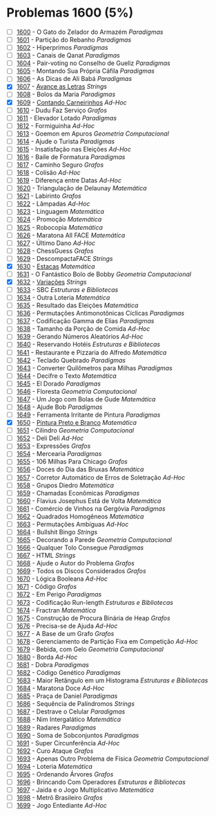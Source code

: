 # Problemas 1600 (5%)

  - [ ]  [1600](https://www.beecrowd.com.br/judge/pt/problems/view/1600) - O Gato do Zelador do Armazém *Paradigmas*
  - [ ]  [1601](https://www.beecrowd.com.br/judge/pt/problems/view/1601) - Partição do Rebanho *Paradigmas*
  - [ ]  [1602](https://www.beecrowd.com.br/judge/pt/problems/view/1602) - Hiperprimos *Paradigmas*
  - [ ]  [1603](https://www.beecrowd.com.br/judge/pt/problems/view/1603) - Canais de Qanat *Paradigmas*
  - [ ]  [1604](https://www.beecrowd.com.br/judge/pt/problems/view/1604) - Pair-voting no Conselho de Gueliz *Paradigmas*
  - [ ]  [1605](https://www.beecrowd.com.br/judge/pt/problems/view/1605) - Montando Sua Própria Cáfila *Paradigmas*
  - [ ]  [1606](https://www.beecrowd.com.br/judge/pt/problems/view/1606) - As Dicas de Ali Babá *Paradigmas*
  - [x]  [1607](https://www.beecrowd.com.br/judge/pt/problems/view/1607) - [Avance as Letras](https://github.com/potigol/uoj-potigol/blob/master/src/1600/1607.poti) *Strings*
  - [ ]  [1608](https://www.beecrowd.com.br/judge/pt/problems/view/1608) - Bolos da Maria *Paradigmas*
  - [x]  [1609](https://www.beecrowd.com.br/judge/pt/problems/view/1609) - [Contando Carneirinhos](https://github.com/potigol/uoj-potigol/blob/master/src/1600/1609.poti) *Ad-Hoc*
  - [ ]  [1610](https://www.beecrowd.com.br/judge/pt/problems/view/1610) - Dudu Faz Serviço *Grafos*
  - [ ]  [1611](https://www.beecrowd.com.br/judge/pt/problems/view/1611) - Elevador Lotado *Paradigmas*
  - [ ]  [1612](https://www.beecrowd.com.br/judge/pt/problems/view/1612) - Formiguinha *Ad-Hoc*
  - [ ]  [1613](https://www.beecrowd.com.br/judge/pt/problems/view/1613) - Goemon em Apuros *Geometria Computacional*
  - [ ]  [1614](https://www.beecrowd.com.br/judge/pt/problems/view/1614) - Ajude o Turista *Paradigmas*
  - [ ]  [1615](https://www.beecrowd.com.br/judge/pt/problems/view/1615) - Insatisfação nas Eleições *Ad-Hoc*
  - [ ]  [1616](https://www.beecrowd.com.br/judge/pt/problems/view/1616) - Baile de Formatura *Paradigmas*
  - [ ]  [1617](https://www.beecrowd.com.br/judge/pt/problems/view/1617) - Caminho Seguro *Grafos*
  - [ ]  [1618](https://www.beecrowd.com.br/judge/pt/problems/view/1618) - Colisão *Ad-Hoc*
  - [ ]  [1619](https://www.beecrowd.com.br/judge/pt/problems/view/1619) - Diferença entre Datas *Ad-Hoc*
  - [ ]  [1620](https://www.beecrowd.com.br/judge/pt/problems/view/1620) - Triangulação de Delaunay *Matemática*
  - [ ]  [1621](https://www.beecrowd.com.br/judge/pt/problems/view/1621) - Labirinto *Grafos*
  - [ ]  [1622](https://www.beecrowd.com.br/judge/pt/problems/view/1622) - Lâmpadas *Ad-Hoc*
  - [ ]  [1623](https://www.beecrowd.com.br/judge/pt/problems/view/1623) - Linguagem *Matemática*
  - [ ]  [1624](https://www.beecrowd.com.br/judge/pt/problems/view/1624) - Promoção *Matemática*
  - [ ]  [1625](https://www.beecrowd.com.br/judge/pt/problems/view/1625) - Robocopia *Matemática*
  - [ ]  [1626](https://www.beecrowd.com.br/judge/pt/problems/view/1626) - Maratona All FACE *Matemática*
  - [ ]  [1627](https://www.beecrowd.com.br/judge/pt/problems/view/1627) - Último Dano *Ad-Hoc*
  - [ ]  [1628](https://www.beecrowd.com.br/judge/pt/problems/view/1628) - ChessGuess *Grafos*
  - [ ]  [1629](https://www.beecrowd.com.br/judge/pt/problems/view/1629) - DescompactaFACE *Strings*
  - [x]  [1630](https://www.beecrowd.com.br/judge/pt/problems/view/1630) - [Estacas](https://github.com/potigol/uoj-potigol/blob/master/src/1600/1630.poti) *Matemática*
  - [ ]  [1631](https://www.beecrowd.com.br/judge/pt/problems/view/1631) - O Fantástico Bolo de Bobby *Geometria Computacional*
  - [x]  [1632](https://www.beecrowd.com.br/judge/pt/problems/view/1632) - [Variações](https://github.com/potigol/uoj-potigol/blob/master/src/1600/1632.poti) *Strings*
  - [ ]  [1633](https://www.beecrowd.com.br/judge/pt/problems/view/1633) - SBC *Estruturas e Bibliotecas*
  - [ ]  [1634](https://www.beecrowd.com.br/judge/pt/problems/view/1634) - Outra Loteria *Matemática*
  - [ ]  [1635](https://www.beecrowd.com.br/judge/pt/problems/view/1635) - Resultado das Eleições *Matemática*
  - [ ]  [1636](https://www.beecrowd.com.br/judge/pt/problems/view/1636) - Permutações Antimonotônicas Cíclicas *Paradigmas*
  - [ ]  [1637](https://www.beecrowd.com.br/judge/pt/problems/view/1637) - Codificação Gamma de Elias *Paradigmas*
  - [ ]  [1638](https://www.beecrowd.com.br/judge/pt/problems/view/1638) - Tamanho da Porção de Comida *Ad-Hoc*
  - [ ]  [1639](https://www.beecrowd.com.br/judge/pt/problems/view/1639) - Gerando Números Aleatórios *Ad-Hoc*
  - [ ]  [1640](https://www.beecrowd.com.br/judge/pt/problems/view/1640) - Reservando Hotéis *Estruturas e Bibliotecas*
  - [ ]  [1641](https://www.beecrowd.com.br/judge/pt/problems/view/1641) - Restaurante e Pizzaria do Alfredo *Matemática*
  - [ ]  [1642](https://www.beecrowd.com.br/judge/pt/problems/view/1642) - Teclado Quebrado *Paradigmas*
  - [ ]  [1643](https://www.beecrowd.com.br/judge/pt/problems/view/1643) - Converter Quilômetros para Milhas *Paradigmas*
  - [ ]  [1644](https://www.beecrowd.com.br/judge/pt/problems/view/1644) - Decifre o Texto *Matemática*
  - [ ]  [1645](https://www.beecrowd.com.br/judge/pt/problems/view/1645) - El Dorado *Paradigmas*
  - [ ]  [1646](https://www.beecrowd.com.br/judge/pt/problems/view/1646) - Floresta *Geometria Computacional*
  - [ ]  [1647](https://www.beecrowd.com.br/judge/pt/problems/view/1647) - Um Jogo com Bolas de Gude *Matemática*
  - [ ]  [1648](https://www.beecrowd.com.br/judge/pt/problems/view/1648) - Ajude Bob *Paradigmas*
  - [ ]  [1649](https://www.beecrowd.com.br/judge/pt/problems/view/1649) - Ferramenta Irritante de Pintura *Paradigmas*
  - [x]  [1650](https://www.beecrowd.com.br/judge/pt/problems/view/1650) - [Pintura Preto e Branco](https://github.com/potigol/uoj-potigol/blob/master/src/1600/1650.poti) *Matemática*
  - [ ]  [1651](https://www.beecrowd.com.br/judge/pt/problems/view/1651) - Cilindro *Geometria Computacional*
  - [ ]  [1652](https://www.beecrowd.com.br/judge/pt/problems/view/1652) - Deli Deli *Ad-Hoc*
  - [ ]  [1653](https://www.beecrowd.com.br/judge/pt/problems/view/1653) - Expressões *Grafos*
  - [ ]  [1654](https://www.beecrowd.com.br/judge/pt/problems/view/1654) - Mercearia *Paradigmas*
  - [ ]  [1655](https://www.beecrowd.com.br/judge/pt/problems/view/1655) - 106 Milhas Para Chicago *Grafos*
  - [ ]  [1656](https://www.beecrowd.com.br/judge/pt/problems/view/1656) - Doces do Dia das Bruxas *Matemática*
  - [ ]  [1657](https://www.beecrowd.com.br/judge/pt/problems/view/1657) - Corretor Automático de Erros de Soletração *Ad-Hoc*
  - [ ]  [1658](https://www.beecrowd.com.br/judge/pt/problems/view/1658) - Grupos Diedro *Matemática*
  - [ ]  [1659](https://www.beecrowd.com.br/judge/pt/problems/view/1659) - Chamadas Econômicas *Paradigmas*
  - [ ]  [1660](https://www.beecrowd.com.br/judge/pt/problems/view/1660) - Flavius Josephus Está de Volta *Matemática*
  - [ ]  [1661](https://www.beecrowd.com.br/judge/pt/problems/view/1661) - Comércio de Vinhos na Gergóvia *Paradigmas*
  - [ ]  [1662](https://www.beecrowd.com.br/judge/pt/problems/view/1662) - Quadrados Homogêneos *Matemática*
  - [ ]  [1663](https://www.beecrowd.com.br/judge/pt/problems/view/1663) - Permutações Ambíguas *Ad-Hoc*
  - [ ]  [1664](https://www.beecrowd.com.br/judge/pt/problems/view/1664) - Bullshit Bingo *Strings*
  - [ ]  [1665](https://www.beecrowd.com.br/judge/pt/problems/view/1665) - Decorando a Parede *Geometria Computacional*
  - [ ]  [1666](https://www.beecrowd.com.br/judge/pt/problems/view/1666) - Qualquer Tolo Consegue *Paradigmas*
  - [ ]  [1667](https://www.beecrowd.com.br/judge/pt/problems/view/1667) - HTML *Strings*
  - [ ]  [1668](https://www.beecrowd.com.br/judge/pt/problems/view/1668) - Ajude o Autor do Problema *Grafos*
  - [ ]  [1669](https://www.beecrowd.com.br/judge/pt/problems/view/1669) - Todos os Discos Considerados *Grafos*
  - [ ]  [1670](https://www.beecrowd.com.br/judge/pt/problems/view/1670) - Lógica Booleana *Ad-Hoc*
  - [ ]  [1671](https://www.beecrowd.com.br/judge/pt/problems/view/1671) - Código *Grafos*
  - [ ]  [1672](https://www.beecrowd.com.br/judge/pt/problems/view/1672) - Em Perigo *Paradigmas*
  - [ ]  [1673](https://www.beecrowd.com.br/judge/pt/problems/view/1673) - Codificação Run-length *Estruturas e Bibliotecas*
  - [ ]  [1674](https://www.beecrowd.com.br/judge/pt/problems/view/1674) - Fractran *Matemática*
  - [ ]  [1675](https://www.beecrowd.com.br/judge/pt/problems/view/1675) - Construção de Procura Binária de Heap *Grafos*
  - [ ]  [1676](https://www.beecrowd.com.br/judge/pt/problems/view/1676) - Precisa-se de Ajuda *Ad-Hoc*
  - [ ]  [1677](https://www.beecrowd.com.br/judge/pt/problems/view/1677) - A Base de um Grafo *Grafos*
  - [ ]  [1678](https://www.beecrowd.com.br/judge/pt/problems/view/1678) - Gerenciamento de Partição Fixa em Competição *Ad-Hoc*
  - [ ]  [1679](https://www.beecrowd.com.br/judge/pt/problems/view/1679) - Bebida, com Gelo *Geometria Computacional*
  - [ ]  [1680](https://www.beecrowd.com.br/judge/pt/problems/view/1680) - Borda *Ad-Hoc*
  - [ ]  [1681](https://www.beecrowd.com.br/judge/pt/problems/view/1681) - Dobra *Paradigmas*
  - [ ]  [1682](https://www.beecrowd.com.br/judge/pt/problems/view/1682) - Código Genético *Paradigmas*
  - [ ]  [1683](https://www.beecrowd.com.br/judge/pt/problems/view/1683) - Maior Retângulo em um Histograma *Estruturas e Bibliotecas*
  - [ ]  [1684](https://www.beecrowd.com.br/judge/pt/problems/view/1684) - Maratona Doce *Ad-Hoc*
  - [ ]  [1685](https://www.beecrowd.com.br/judge/pt/problems/view/1685) - Praça de Daniel *Paradigmas*
  - [ ]  [1686](https://www.beecrowd.com.br/judge/pt/problems/view/1686) - Sequência de Palíndromos *Strings*
  - [ ]  [1687](https://www.beecrowd.com.br/judge/pt/problems/view/1687) - Destrave o Celular *Paradigmas*
  - [ ]  [1688](https://www.beecrowd.com.br/judge/pt/problems/view/1688) - Nim Intergalático *Matemática*
  - [ ]  [1689](https://www.beecrowd.com.br/judge/pt/problems/view/1689) - Radares *Paradigmas*
  - [ ]  [1690](https://www.beecrowd.com.br/judge/pt/problems/view/1690) - Soma de Sobconjuntos *Paradigmas*
  - [ ]  [1691](https://www.beecrowd.com.br/judge/pt/problems/view/1691) - Super Circunferência *Ad-Hoc*
  - [ ]  [1692](https://www.beecrowd.com.br/judge/pt/problems/view/1692) - Curo Ataque *Grafos*
  - [ ]  [1693](https://www.beecrowd.com.br/judge/pt/problems/view/1693) - Apenas Outro Problema de Física *Geometria Computacional*
  - [ ]  [1694](https://www.beecrowd.com.br/judge/pt/problems/view/1694) - Loteria *Matemática*
  - [ ]  [1695](https://www.beecrowd.com.br/judge/pt/problems/view/1695) - Ordenando Árvores *Grafos*
  - [ ]  [1696](https://www.beecrowd.com.br/judge/pt/problems/view/1696) - Brincando Com Operadores *Estruturas e Bibliotecas*
  - [ ]  [1697](https://www.beecrowd.com.br/judge/pt/problems/view/1697) - Jaida e o Jogo Multiplicativo *Matemática*
  - [ ]  [1698](https://www.beecrowd.com.br/judge/pt/problems/view/1698) - Metrô Brasileiro *Grafos*
  - [ ]  [1699](https://www.beecrowd.com.br/judge/pt/problems/view/1699) - Jogo Entediante *Ad-Hoc*